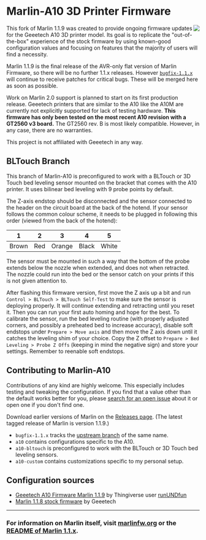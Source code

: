 # Marlin-A10 3D Printer Firmware
<img align="right" src="buildroot/share/pixmaps/logo/marlin-250.png" />

This fork of Marlin 1.1.9 was created to provide ongoing firmware updates for the Geeetech A10 3D printer model. Its goal is to replicate the "out-of-the-box" experience of the stock firmware by using known-good configuration values and focusing on features that the majority of users will find a necessity.

Marlin 1.1.9 is the final release of the AVR-only flat version of Marlin Firmware, so there will be no further 1.1.x releases. However [`bugfix-1.1.x`](https://github.com/MarlinFirmware/Marlin/tree/bugfix-1.1.x) will continue to receive patches for critical bugs. These will be merged here as soon as possible.

Work on Marlin 2.0 support is planned to start on its first production release. Geeetech printers that are similar to the A10 like the A10M are currently not explicitly supported for lack of testing hardware. **This firmware has only been tested on the most recent A10 revision with a GT2560 v3 board.** The GT2560 rev. B is most likely compatible. However, in any case, there are no warranties.

This project is not affiliated with Geeetech in any way.

## BLTouch Branch

This branch of Marlin-A10 is preconfigured to work with a BLTouch or 3D Touch bed leveling sensor mounted on the bracket that comes with the A10 printer. It uses bilinear bed leveling with 9 probe points by default.

The Z-axis endstop should be disconnected and the sensor connected to the header on the circuit board at the back of the hotend. If your sensor follows the common colour scheme, it needs to be plugged in following this order (viewed from the back of the hotend):

| 1     | 2   | 3      | 4     | 5     |
|-------|-----|--------|-------|-------|
| Brown | Red | Orange | Black | White |

The sensor must be mounted in such a way that the bottom of the probe extends below the nozzle when extended, and does not when retracted. The nozzle could run into the bed or the sensor catch on your prints if this is not given attention to.

After flashing this firmware version, first move the Z axis up a bit and run `Control > BLTouch > BLTouch Self-Test` to make sure the sensor is deploying properly. It will continue extending and retracting until you reset it. Then you can run your first auto homing and hope for the best. To calibrate the sensor, run the bed leveling routine (with properly adjusted corners, and possibly a preheated bed to increase accuracy), disable soft endstops under `Prepare > Move axis` and then move the Z axis down until it catches the leveling shim of your choice. Copy the Z offset to `Prepare > Bed Leveling > Probe Z Offs` (keeping in mind the negative sign) and store your settings. Remember to reenable soft endstops.

## Contributing to Marlin-A10

Contributions of any kind are highly welcome. This especially includes testing and tweaking the configuration. If you find that a value other than the default works better for you, please [search for an open issue](https://github.com/jakobend/Marlin-A10/issues) about it or open one if you don't find one.

Download earlier versions of Marlin on the [Releases page](https://github.com/MarlinFirmware/Marlin/releases). (The latest tagged release of Marlin is version 1.1.9.)

- `bugfix-1.1.x` tracks the [upstream branch](https://github.com/MarlinFirmware/Marlin/tree/bugfix-1.1.x) of the same name.
- `a10` contains configurations specific to the A10.
- `a10-bltouch` is preconfigured to work with the BLTouch or 3D Touch bed leveling sensors.
- `a10-custom` contains customizations specific to my personal setup.

## Configuration sources

- [Geeetech A10 Firmware Marlin 1.1.9](https://www.thingiverse.com/thing:3063754) by Thingiverse user [runUNDfun](https://www.thingiverse.com/runUNDfun)
- [Marlin 1.1.8 stock firmware](https://github.com/Geeetech3D/Prusa_I3_3Dprinter/tree/master/A10_marlin1.1.8) by Geeetech

---

### For information on Marlin itself, visit [marlinfw.org](http://marlinfw.org) or the [README of Marlin 1.1.x](https://raw.githubusercontent.com/MarlinFirmware/Marlin/1.1.x/README.md).
